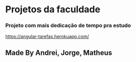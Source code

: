 # Projetos da faculdade

### Projeto com mais dedicação de tempo pra estudo
https://angular-tarefas.herokuapp.com/







































































































## Made By Andrei, Jorge, Matheus
